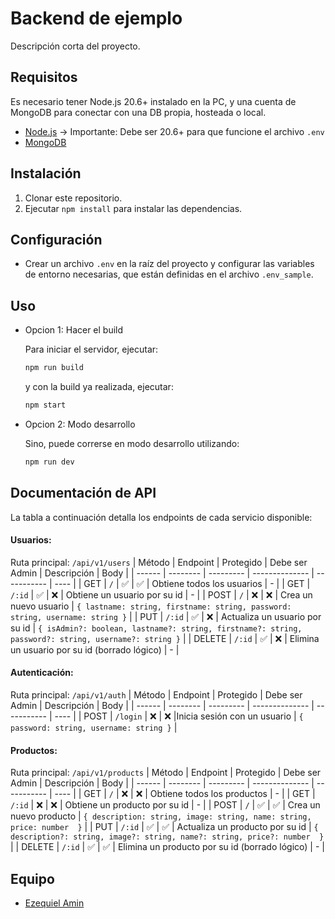 # Backend de ejemplo

Descripción corta del proyecto.

## Requisitos

Es necesario tener Node.js 20.6+ instalado en la PC, y una cuenta de MongoDB para conectar con una DB propia, hosteada o local.

- [Node.js](https://nodejs.org/en/) -> Importante: Debe ser 20.6+ para que funcione el archivo `.env`
- [MongoDB](https://www.mongodb.com/)

## Instalación

1. Clonar este repositorio.
2. Ejecutar `npm install` para instalar las dependencias.

## Configuración

- Crear un archivo `.env` en la raíz del proyecto y configurar las variables de entorno necesarias, que están definidas en el archivo `.env_sample`.

## Uso

- Opcion 1: Hacer el build

  Para iniciar el servidor, ejecutar:

  ```bash
  npm run build
  ```

  y con la build ya realizada, ejecutar:

  ```bash
  npm start
  ```

- Opcion 2: Modo desarrollo

  Sino, puede correrse en modo desarrollo utilizando:

  ```bash
  npm run dev
  ```

## Documentación de API

La tabla a continuación detalla los endpoints de cada servicio disponible:

#### Usuarios:

Ruta principal: `/api/v1/users`
| Método | Endpoint | Protegido | Debe ser Admin | Descripción | Body |
| ------ | -------- | --------- | -------------- | ----------- | ---- |
| GET | `/` | ✅ | ✅ | Obtiene todos los usuarios | - |
| GET | `/:id` | ✅ | ❌ | Obtiene un usuario por su id | - |
| POST | `/` | ❌ | ❌ | Crea un nuevo usuario | `{ lastname: string, firstname: string, password: string, username: string }` |
| PUT | `/:id` | ✅ | ❌ | Actualiza un usuario por su id | `{ isAdmin?: boolean, lastname?: string, firstname?: string, password?: string, username?: string }` |
| DELETE | `/:id` | ✅ | ❌ | Elimina un usuario por su id (borrado lógico) | - |

#### Autenticación:

Ruta principal: `/api/v1/auth`
| Método | Endpoint | Protegido | Debe ser Admin | Descripción | Body |
| ------ | -------- | --------- | -------------- | ----------- | ---- |
| POST | `/login` | ❌ | ❌ |Inicia sesión con un usuario | `{ password: string, username: string }` |

#### Productos:

Ruta principal: `/api/v1/products`
| Método | Endpoint | Protegido | Debe ser Admin | Descripción | Body |
| ------ | -------- | --------- | -------------- | ----------- | ---- |
| GET | `/` | ❌ | ❌ | Obtiene todos los productos | - |
| GET | `/:id` | ❌ | ❌ | Obtiene un producto por su id | - |
| POST | `/` | ✅ | ✅ | Crea un nuevo producto | `{ description: string, image: string, name: string, price: number  }` |
| PUT | `/:id` | ✅ | ✅ | Actualiza un producto por su id | `{ description?: string, image?: string, name?: string, price?: number  }` |
| DELETE | `/:id` | ✅ | ✅ | Elimina un producto por su id (borrado lógico) | - |

## Equipo

- [Ezequiel Amin](https://github.com/ezeamin)
